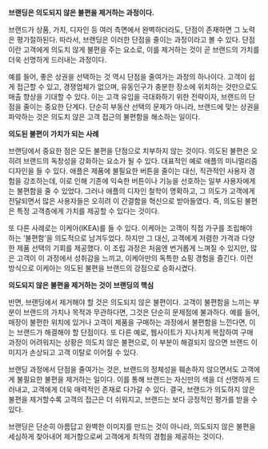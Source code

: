**브랜딩은 의도되지 않은 불편을 제거하는 과정이다.**

브랜드가 상품, 가치, 디자인 등 여러 측면에서 완벽하더라도, 단점이 존재하면 그 노력은 평가절하된다. 따라서, 브랜딩은 이러한 단점을 줄이는 과정이라고 볼 수 있다. 단점이란 고객에게 의도치 않게 불편을 주는 요소로, 이를 제거하는 것이 곧 브랜드의 가치를 더욱 선명하게 드러내는 과정이다.

예를 들어, 좋은 상권을 선택하는 것 역시 단점을 줄여가는 과정의 하나이다. 고객이 쉽게 접근할 수 있고, 경쟁업체가 없으며, 유동인구가 충분한 장소에 위치하는 것만으로도 매출 향상을 기대할 수 있다. 이는 고객 유입을 극대화하기 위한 전략이자, 브랜드의 단점을 줄이는 중요한 단계다. 단순히 부동산 선택의 문제가 아니라, 브랜드에 맞는 상권을 파악하는 것은 의도치 않은 고객 접근의 불편함을 해소하는 일이다.

**의도된 불편이 가치가 되는 사례**

브랜딩에서 중요한 점은 모든 불편을 단점으로 치부하지 않는 것이다. 의도된 불편은 오히려 브랜드의 독창성을 강화하는 요소가 될 수 있다. 대표적인 예로 애플의 미니멀리즘 디자인을 들 수 있다. 애플은 제품에 불필요한 버튼을 줄이는 대신, 직관적인 사용자 경험을 강조하는데, 이로 인해 기존에 익숙한 버튼이나 기능을 선호하는 일부 사용자에게는 불편함을 줄 수 있었다. 그러나 애플의 디자인 철학이 명확하고, 그 의도가 고객에게 전달되면서 많은 사용자들은 오히려 이 간결함을 혁신으로 받아들였다. 즉, 의도된 불편은 특정 고객층에게 가치를 제공할 수 있다는 것이다.

또 다른 사례로는 이케아(IKEA)를 들 수 있다. 이케아는 고객이 직접 가구를 조립해야 하는 ‘불편함’을 의도적으로 남겨두었다. 하지만 그 대신, 고객에게 저렴한 가격과 다양한 제품 선택의 기회를 제공했다. 이 조립 과정은 처음엔 번거롭게 느껴질 수 있지만, 많은 고객이 이 과정에서 성취감을 느끼고, 이케아만의 독특한 쇼핑 경험을 즐긴다. 이런 방식으로 이케아는 의도된 불편을 브랜드의 강점으로 승화시켰다.

**의도되지 않은 불편을 제거하는 것이 브랜딩의 핵심**

반면, 브랜딩에서 제거해야 할 것은 의도되지 않은 불편이다. 고객이 불편함을 느끼는 부분이 브랜드의 가치나 목적과 무관하다면, 그것은 단순히 문제점에 불과하다. 예를 들어, 매장이 불편한 위치에 있거나 고객이 제품을 구매하는 과정에서 불편함을 느낀다면, 이는 브랜드가 해결해야 할 단점이다. 또 다른 예로, 웹사이트가 지나치게 복잡하여 구매 과정이 어려워지는 상황은 의도치 않은 불편으로, 이 부분이 해결되지 않으면 브랜드 이미지가 손상되고 고객 이탈로 이어질 수 있다.

브랜딩 과정에서 단점을 줄여가는 것은, 브랜드의 정체성을 훼손하지 않으면서도 고객에게 불필요한 불편을 제거하는 일이다. 이를 통해 브랜드는 자신만의 색을 더 선명하게 드러내고, 고객에게 더욱 매력적인 존재로 다가갈 수 있다. 결국, 브랜드가 의도하지 않은 불편을 제거할수록 고객의 접근은 더 쉬워지고, 브랜드는 보다 긍정적인 평가를 받을 수 있다.

브랜딩은 단순히 아름답고 완벽한 이미지를 만드는 것이 아니라, 의도되지 않은 불편을 세심하게 찾아내어 제거함으로써 고객에게 최적의 경험을 제공하는 것이다.